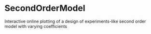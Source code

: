 # SecondOrderModel
Interactive online plotting of a design of experiments-like second order model with varying coefficients
